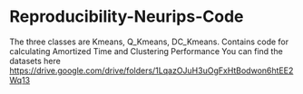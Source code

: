 # Reproducibility-Neurips-Code
The three classes are Kmeans, Q_Kmeans, DC_Kmeans.
Contains code for calculating Amortized Time and Clustering Performance
You can find the datasets here https://drive.google.com/drive/folders/1LqazOJuH3uOgFxHtBodwon6htEE2Wq13
